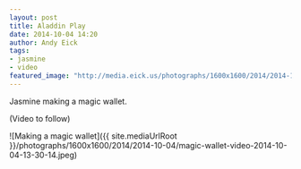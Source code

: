```yaml
---
layout: post
title: Aladdin Play
date: 2014-10-04 14:20
author: Andy Eick
tags: 
- jasmine
- video
featured_image: "http://media.eick.us/photographs/1600x1600/2014/2014-10-04/magic-wallet-video-2014-10-04-13-30-14.jpeg"
---
```

Jasmine making a magic wallet.

(Video to follow) 

![Making a magic wallet]({{ site.mediaUrlRoot }}/photographs/1600x1600/2014/2014-10-04/magic-wallet-video-2014-10-04-13-30-14.jpeg)

